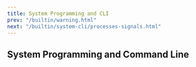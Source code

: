 ```yaml
---
title: System Programming and CLI
prev: "/builtin/warning.html"
next: "/builtin/system-cli/processes-signals.html"
---
```


## System Programming and Command Line[](#system-programming-and-command-line)

